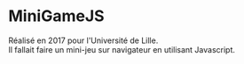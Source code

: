 # MiniGameJS

Réalisé en 2017 pour l'Université de Lille.  
Il fallait faire un mini-jeu sur navigateur en utilisant Javascript.
